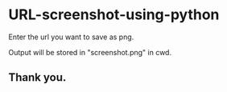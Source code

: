 # URL-screenshot-using-python

Enter the url you want to save as png.

Output will be stored in "screenshot.png" in cwd.

## Thank you.
